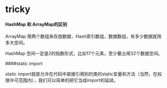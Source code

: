 # tricky

#### HashMap 和 ArrayMap的区别

ArrayMap 用两个数组来存放数据，Hash索引数组，数据数组，有多少数据就用多大空间。

HashMap 空间一定是2的指数形式，比如17个元素，至少要占用32个数据空间。



####static import

static import就是允许在代码中直接引用别的类的static变量和方法（当然，在权限许可范围内），我们可以简单的把它当成import的延续。